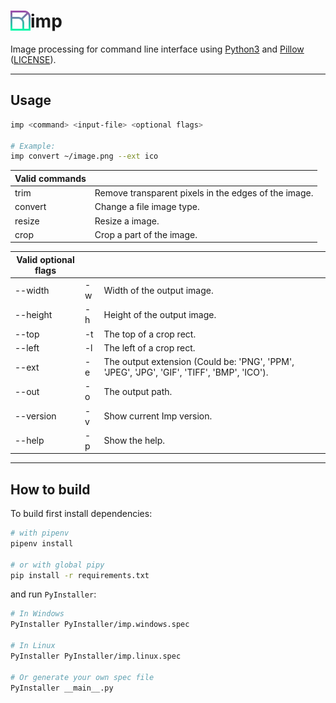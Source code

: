 <h1><img src="icon/icon.png" align="left" width="32" height="32">imp</h1>

Image processing for command line interface using [Python3](https://www.python.org/downloads/) and [Pillow](https://pypi.org/project/Pillow/) ([LICENSE](https://raw.githubusercontent.com/python-pillow/Pillow/master/LICENSE)).


---

## Usage

```bash
imp <command> <input-file> <optional flags>

# Example:
imp convert ~/image.png --ext ico
```


| Valid commands    ||
|---------|------------------------------------------------------|
| trim    | Remove transparent pixels in the edges of the image. |
| convert | Change a file image type.                            |
| resize  | Resize a image.                                      |
| crop    | Crop a part of the image.                            |  


| Valid optional flags    |||
|-----------|----|--------------------------------------------------------------------------------------------|
| --width   | -w | Width of the output image.                                                                 |
| --height  | -h | Height of the output image.                                                                |
| --top     | -t | The top of a crop rect.                                                                    |
| --left    | -l | The left of a crop rect.                                                                   |
| --ext     | -e | The output extension (Could be: 'PNG', 'PPM', 'JPEG', 'JPG', 'GIF', 'TIFF', 'BMP', 'ICO'). |
| --out     | -o | The output path.                                                                           |
| --version | -v | Show current Imp version.                                                                  |
| --help    | -p | Show the help.                                                                             |  


---  


## How to build

<!-- _**Pipenv bug:** Currently don't work well with the Pillow modules: ```BmpImagePlugin,GifImagePlugin,Jpeg2KImagePlugin,JpegImagePlugin,PngImagePlugin,TiffImagePlugin,WmfImagePlugin,IcoImagePlugin,PpmImagePlugin```. ([issue](https://github.com/brunurd/imp/issues/3))_   -->


To build first install dependencies:  


```bash
# with pipenv
pipenv install

# or with global pipy
pip install -r requirements.txt
```

and run `PyInstaller`:  
```bash
# In Windows
PyInstaller PyInstaller/imp.windows.spec

# In Linux
PyInstaller PyInstaller/imp.linux.spec

# Or generate your own spec file
PyInstaller __main__.py
```
